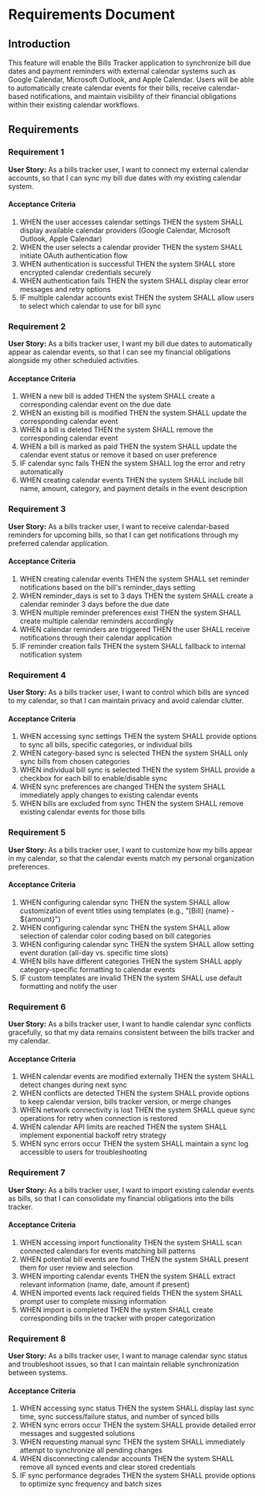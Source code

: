 # Requirements Document

## Introduction

This feature will enable the Bills Tracker application to synchronize bill due dates and payment reminders with external calendar systems such as Google Calendar, Microsoft Outlook, and Apple Calendar. Users will be able to automatically create calendar events for their bills, receive calendar-based notifications, and maintain visibility of their financial obligations within their existing calendar workflows.

## Requirements

### Requirement 1

**User Story:** As a bills tracker user, I want to connect my external calendar accounts, so that I can sync my bill due dates with my existing calendar system.

#### Acceptance Criteria

1. WHEN the user accesses calendar settings THEN the system SHALL display available calendar providers (Google Calendar, Microsoft Outlook, Apple Calendar)
2. WHEN the user selects a calendar provider THEN the system SHALL initiate OAuth authentication flow
3. WHEN authentication is successful THEN the system SHALL store encrypted calendar credentials securely
4. WHEN authentication fails THEN the system SHALL display clear error messages and retry options
5. IF multiple calendar accounts exist THEN the system SHALL allow users to select which calendar to use for bill sync

### Requirement 2

**User Story:** As a bills tracker user, I want my bill due dates to automatically appear as calendar events, so that I can see my financial obligations alongside my other scheduled activities.

#### Acceptance Criteria

1. WHEN a new bill is added THEN the system SHALL create a corresponding calendar event on the due date
2. WHEN an existing bill is modified THEN the system SHALL update the corresponding calendar event
3. WHEN a bill is deleted THEN the system SHALL remove the corresponding calendar event
4. WHEN a bill is marked as paid THEN the system SHALL update the calendar event status or remove it based on user preference
5. IF calendar sync fails THEN the system SHALL log the error and retry automatically
6. WHEN creating calendar events THEN the system SHALL include bill name, amount, category, and payment details in the event description

### Requirement 3

**User Story:** As a bills tracker user, I want to receive calendar-based reminders for upcoming bills, so that I can get notifications through my preferred calendar application.

#### Acceptance Criteria

1. WHEN creating calendar events THEN the system SHALL set reminder notifications based on the bill's reminder_days setting
2. WHEN reminder_days is set to 3 days THEN the system SHALL create a calendar reminder 3 days before the due date
3. WHEN multiple reminder preferences exist THEN the system SHALL create multiple calendar reminders accordingly
4. WHEN calendar reminders are triggered THEN the user SHALL receive notifications through their calendar application
5. IF reminder creation fails THEN the system SHALL fallback to internal notification system

### Requirement 4

**User Story:** As a bills tracker user, I want to control which bills are synced to my calendar, so that I can maintain privacy and avoid calendar clutter.

#### Acceptance Criteria

1. WHEN accessing sync settings THEN the system SHALL provide options to sync all bills, specific categories, or individual bills
2. WHEN category-based sync is selected THEN the system SHALL only sync bills from chosen categories
3. WHEN individual bill sync is selected THEN the system SHALL provide a checkbox for each bill to enable/disable sync
4. WHEN sync preferences are changed THEN the system SHALL immediately apply changes to existing calendar events
5. WHEN bills are excluded from sync THEN the system SHALL remove existing calendar events for those bills

### Requirement 5

**User Story:** As a bills tracker user, I want to customize how my bills appear in my calendar, so that the calendar events match my personal organization preferences.

#### Acceptance Criteria

1. WHEN configuring calendar sync THEN the system SHALL allow customization of event titles using templates (e.g., "[Bill] {name} - ${amount}")
2. WHEN configuring calendar sync THEN the system SHALL allow selection of calendar color coding based on bill categories
3. WHEN configuring calendar sync THEN the system SHALL allow setting event duration (all-day vs. specific time slots)
4. WHEN bills have different categories THEN the system SHALL apply category-specific formatting to calendar events
5. IF custom templates are invalid THEN the system SHALL use default formatting and notify the user

### Requirement 6

**User Story:** As a bills tracker user, I want to handle calendar sync conflicts gracefully, so that my data remains consistent between the bills tracker and my calendar.

#### Acceptance Criteria

1. WHEN calendar events are modified externally THEN the system SHALL detect changes during next sync
2. WHEN conflicts are detected THEN the system SHALL provide options to keep calendar version, bills tracker version, or merge changes
3. WHEN network connectivity is lost THEN the system SHALL queue sync operations for retry when connection is restored
4. WHEN calendar API limits are reached THEN the system SHALL implement exponential backoff retry strategy
5. WHEN sync errors occur THEN the system SHALL maintain a sync log accessible to users for troubleshooting

### Requirement 7

**User Story:** As a bills tracker user, I want to import existing calendar events as bills, so that I can consolidate my financial obligations into the bills tracker.

#### Acceptance Criteria

1. WHEN accessing import functionality THEN the system SHALL scan connected calendars for events matching bill patterns
2. WHEN potential bill events are found THEN the system SHALL present them for user review and selection
3. WHEN importing calendar events THEN the system SHALL extract relevant information (name, date, amount if present)
4. WHEN imported events lack required fields THEN the system SHALL prompt user to complete missing information
5. WHEN import is completed THEN the system SHALL create corresponding bills in the tracker with proper categorization

### Requirement 8

**User Story:** As a bills tracker user, I want to manage calendar sync status and troubleshoot issues, so that I can maintain reliable synchronization between systems.

#### Acceptance Criteria

1. WHEN accessing sync status THEN the system SHALL display last sync time, sync success/failure status, and number of synced bills
2. WHEN sync errors occur THEN the system SHALL provide detailed error messages and suggested solutions
3. WHEN requesting manual sync THEN the system SHALL immediately attempt to synchronize all pending changes
4. WHEN disconnecting calendar accounts THEN the system SHALL remove all synced events and clear stored credentials
5. IF sync performance degrades THEN the system SHALL provide options to optimize sync frequency and batch sizes